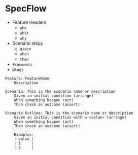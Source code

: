 # SpecFlow

- Feature Headers
  - `who`
  - `what`
  - `why`
- Scenario steps
  - `given`
  - `when`
  - `then`
- `#comments`
- `@tags`

```feature
Feature: FeatureName
    Description

Scenario: This is the scenario name or description
    Given an initial condition (arrange)
    When something happen (act)
    Then check an outcome (assert)

Scenario Outline: This is the scenario name or description
    Given an initial condition with a <value> (arrange)
    When something happen (act)
    Then check an outcome (assert)

    Examples:
    | value |
    | 1     |
    | 2     |
```
